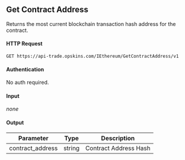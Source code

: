 ## Get Contract Address

Returns the most current blockchain transaction hash address for the contract.

#### HTTP Request

`GET https://api-trade.opskins.com/IEthereum/GetContractAddress/v1`

#### Authentication

No auth required.

#### Input

_none_
    
#### Output

Parameter | Type | Description
--------- | -----| -------- 
contract_address | string  | Contract Address Hash